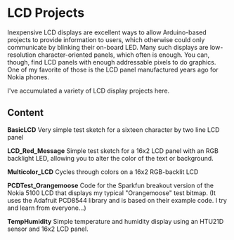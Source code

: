 LCD Projects
===============
Inexpensive LCD displays are excellent ways to allow Arduino-based projects to provide information to users, which otherwise could only communicate by blinking their on-board LED.  Many such displays are low-resolution character-oriented panels, which often is enough.  You can, though, find LCD panels with enough addressable pixels to do graphics.  One of my favorite of those is the LCD panel manufactured years ago for Nokia phones.

I've accumulated a variety of LCD display projects here.


## Content

**BasicLCD**
Very simple test sketch for a sixteen character by two line LCD panel

**LCD_Red_Message**
Simple test sketch for a 16x2 LCD panel with an RGB backlight LED, allowing you to alter the color of the text or background.

**Multicolor_LCD**
Cycles through colors on a 16x2 RGB-backlit LCD

**PCDTest_Orangemoose**
Code for the Sparkfun breakout version of the Nokia 5100 LCD that displays my typical "Orangemoose" test bitmap.  (It uses the Adafruit PCD8544 library and is based on their example code.  I try and learn from everyone...)

**TempHumidity**
Simple temperature and humidity display using an HTU21D sensor and 16x2 LCD panel.